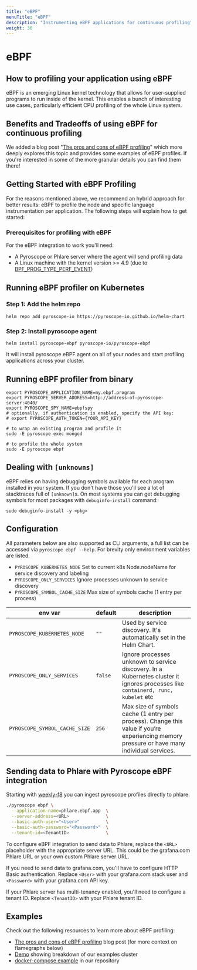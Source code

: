 ```yaml
---
title: "eBPF"
menuTitle: "eBPF"
description: "Instrumenting eBPF applications for continuous profiling"
weight: 30
---
```


# eBPF

## How to profiling your application using eBPF

eBPF is an emerging Linux kernel technology that allows for user-supplied programs to run inside of the kernel. This enables a bunch of interesting use cases, particularly efficient CPU profiling of the whole Linux system.


## Benefits and Tradeoffs of using eBPF for continuous profiling

We added a blog post "[The pros and cons of eBPF profiling](https://pyroscope.io/blog/ebpf-profiling-pros-cons)" which more deeply
explores this topic and provides some examples of eBPF profiles. If you're interested in some of the more granular details you can find them there!

## Getting Started with eBPF Profiling

For the reasons mentioned above, we recommend an hybrid approach for better results: eBPF to profile the node and specific language instrumentation per application. The following steps will explain how to get started:

### Prerequisites for profiling with eBPF
For the eBPF integration to work you'll need:
* A Pyroscope or Phlare server where the agent will send profiling data
* A Linux machine with the kernel version >= 4.9 (due to [BPF_PROG_TYPE_PERF_EVENT](https://lkml.org/lkml/2016/9/1/831))

## Running eBPF profiler on Kubernetes
### Step 1: Add the helm repo

```shell
helm repo add pyroscope-io https://pyroscope-io.github.io/helm-chart
```

### Step 2: Install pyroscope agent

```shell
helm install pyroscope-ebpf pyroscope-io/pyroscope-ebpf
```

It will install pyroscope eBPF agent on all of your nodes and start profiling applications across your cluster.

## Running eBPF profiler from binary
```shell
export PYROSCOPE_APPLICATION_NAME=my.ebpf.program
export PYROSCOPE_SERVER_ADDRESS=http://address-of-pyroscope-server:4040/
export PYROSCOPE_SPY_NAME=ebpfspy
# optionally, if authentication is enabled, specify the API key:
# export PYROSCOPE_AUTH_TOKEN={YOUR_API_KEY}

# to wrap an existing program and profile it
sudo -E pyroscope exec mongod

# to profile the whole system
sudo -E pyroscope ebpf
```

## Dealing with `[unknowns]`

eBPF relies on having debugging symbols available for each program installed in your system. If you don't have those you'll see a lot of stacktraces full of `[unknown]`s. On most systems you can get debugging symbols for most packages with `debuginfo-install` command:

```shell
sudo debuginfo-install -y <pkg>
```

## Configuration

All parameters below are also supported as CLI arguments, a full list can be accessed via `pyroscope ebpf --help`. For brevity only environment variables are listed.

* `PYROSCOPE_KUBERNETES_NODE` Set to current k8s Node.nodeName for service discovery and labeling
* `PYROSCOPE_ONLY_SERVICES` Ignore processes unknown to service discovery
* `PYROSCOPE_SYMBOL_CACHE_SIZE` Max size of symbols cache (1 entry per process)

| env var                    | default                          | description                                    |
| -------------------------- | -------------------------------- | ---------------------------------------------- |
| `PYROSCOPE_KUBERNETES_NODE` | `""` | Used by service discovery. It's automatically set in the Helm Chart. |
| `PYROSCOPE_ONLY_SERVICES`     | `false`                             | Ignore processes unknown to service discovery. In a Kubernetes cluster it ignores processes like `containerd, runc, kubelet` etc | 
| `PYROSCOPE_SYMBOL_CACHE_SIZE` | `256`                          | Max size of symbols cache (1 entry per process). Change this value if you’re experiencing memory pressure or have many individual services. |

## Sending data to Phlare with Pyroscope eBPF integration

Starting with [weekly-f8](https://hub.docker.com/r/grafana/phlare/tags) you can ingest pyroscope profiles directly to phlare.

```bash
./pyroscope ebpf \
  --application-name=phlare.ebpf.app  \
  --server-address=<URL>              \
  --basic-auth-user="<User>"          \
  --basic-auth-password="<Password>"  \
  --tenant-id=<TenantID>              \
```

To configure eBPF integration to send data to Phlare, replace the `<URL>` placeholder with the appropriate server URL. This could be the grafana.com Phlare URL or your own custom Phlare server URL.

If you need to send data to grafana.com, you'll have to configure HTTP Basic authentication. Replace `<User>` with your grafana.com stack user and `<Password>` with your grafana.com API key.

If your Phlare server has multi-tenancy enabled, you'll need to configure a tenant ID. Replace `<TenantID>` with your Phlare tenant ID.

## Examples

Check out the following resources to learn more about eBPF profiling:
- [The pros and cons of eBPF profiling](https://pyroscope.io/blog/ebpf-profiling-pros-cons) blog post (for more context on flamegraphs below)
- [Demo](https://demo.pyroscope.io/?query=rideshare-cluster-ebpf.cpu%7B%7D) showing breakdown of our examples cluster
- [docker-compose example](https://github.com/github/pyroscope/blob/main/examples/ebpf) in our repository
